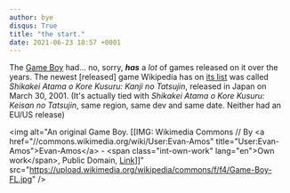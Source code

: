 ```yaml
---
author: bye
disqus: True
title: "the start."
date: 2021-06-23 18:57 +0001
---
```


The [Game Boy](https://en.wikipedia.org/wiki/Game_Boy) had... no, sorry, ***has*** a *lot* of games released on it over the years. The newest [released] game Wikipedia has on [its list](https://en.wikipedia.org/wiki/List_of_Game_Boy_games) was called *Shikakei Atama o Kore Kusuru: Kanji no Tatsujin*, released in Japan on March 30, 2001. (It's actually tied with *Shikakei Atama o Kore Kusuru: Keisan no Tatsujin*, same region, same dev and same date. Neither had an EU/US release)

<img alt="An original Game Boy. [[IMG: Wikimedia Commons // By &lt;a href=&quot;//commons.wikimedia.org/wiki/User:Evan-Amos&quot; title=&quot;User:Evan-Amos&quot;&gt;Evan-Amos&lt;/a&gt; - &lt;span class=&quot;int-own-work&quot; lang=&quot;en&quot;&gt;Own work&lt;/span&gt;, Public Domain, <a href="https://commons.wikimedia.org/w/index.php?curid=36853230">Link</a>]]" src="https://upload.wikimedia.org/wikipedia/commons/f/f4/Game-Boy-FL.jpg" />

